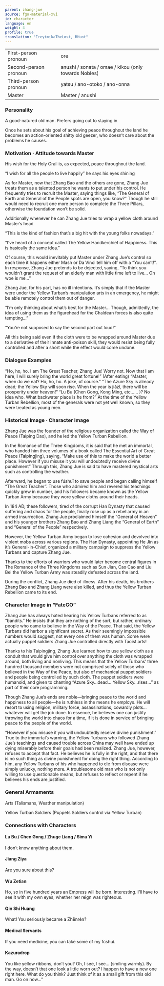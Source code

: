 ```yaml
---
parent: zhang-jue
source: fgo-material-xvi
id: character
language: en
weight: 4
profile: true
translation: "IreyimikaTheLost, RHuot"
---
```


<table>
  <tr><td>First-person pronoun</td><td>ore</td></tr>
  <tr><td>Second-person pronoun</td><td>anushi / sonata / omae / kikou (only towards Nobles)</td></tr>
  <tr><td>Third-person pronoun</td><td>yatsu / ano-otoko / ano-onna</td></tr>
  <tr><td>Master</td><td>Master / anushi</td></tr>
</table>

### Personality

A good-natured old man. Prefers going out to staying in.

Once he sets about his goal of achieving peace throughout the land he becomes an action-oriented shitty old geezer, who doesn’t care about the problems he causes.

### Motivation · Attitude towards Master

His wish for the Holy Grail is, as expected, peace throughout the land.

“I wish for all the people to live happily” he says his eyes shining

As for Master, now that Zhang Bao and the others are gone, Zhang Jue treats them as a talented person he wants to put under his control. He frequently tries to recruit the Master, saying things like, “The General of Earth and General of the People spots are open, you know?” Though he still would need to recruit one more person to complete the Three Pillars, otherwise the foundation won’t be solid.

Additionally whenever he can Zhang Jue tries to wrap a yellow cloth around Master’s head

“This is the kind of fashion that’s a big hit with the young folks nowadays.”

“I’ve heard of a concept called The Yellow Handkerchief of Happiness. This is basically the same idea.”

Of course, this would inevitably put Master under Zhang Jue’s control so each time it happens either Mash or Da Vinci tell him off with a “You can’t!”. In response, Zhang Jue pretends to be dejected, saying, “To think you wouldn’t grant the request of an elderly man with little time left to live… Oh woe is me…”

Zhang Jue, for his part, has no ill intentions. It’s simply that if the Master were under the Yellow Turban’s manipulation arts in an emergency, he might be able remotely control them out of danger.

“I’m only thinking about what’s best for the Master… Though, admittedly, the idea of using them as the figurehead for the Chaldean forces is also quite tempting…”

“You’re not supposed to say the second part out loud!”

All this being said even if the cloth were to be wrapped around Master due to a derivative of their innate anti-poison skill, they would resist being fully controlled and after a short while the effect would come undone.

### Dialogue Examples

“Ho, ho, ho. I am The Great Teacher, Zhang Jue! Worry not. Now that I am here, I will surely bring the world great fortune!”
(After eating) “Master, when do we eat? Ho, ho, ho. A joke, of course.”
“The Azure Sky is already dead; the Yellow Sky will soon rise. When the year is jiǎzǐ, there will be prosperity under heaven!”
“Lu Bu (Chen Gong, Kong Ming, etc…… )? No idea who. What backwater place is he from?”
At the time of the Yellow Turban Rebellion, most of the generals were not yet well known, so they were treated as young men.

### Historical Image · Character Image

Zhang Jue was the founder of the religious organization called the Way of Peace (Taiping Dao), and he led the Yellow Turban Rebellion.

In the Romance of the Three Kingdoms, it is said that he met an immortal, who handed him three volumes of a book called The Essential Art of Great Peace (Taipingjing), saying, “Make use of this to make the world a better place. However if you misuse it you will undoubtedly receive divine punishment” Through this, Zhang Jue is said to have mastered mystical arts such as controlling the weather.

Afterward, he began to use fúshuǐ to save people and began calling himself “The Great Teacher”. Those who admired him and revered his teachings quickly grew in number, and his followers became known as the Yellow Turban Army because they wore yellow cloths around their heads.

In 184 AD, these followers, tired of the corrupt Han Dynasty that caused suffering and chaos for the people, finally rose up as a rebel army in an armed insurrection. Zhang Jue proclaimed himself the “General of Heaven” and his younger brothers Zhang Bao and Zhang Liang the “General of Earth” and “General of the People” respectively.

However, the Yellow Turban Army began to lose cohesion and devolved into violent mobs across various regions. The Han Dynasty, appointing He Jin as it’s General-in-Chief, organized a military campaign to suppress the Yellow Turbans and capture Zhang Jue.

Thanks to the efforts of warriors who would later become central figures in The Romance of the Three Kingdoms such as Sun Jian, Cao Cao and Liu Bei the Yellow Turban Army was steadily defeated across the land.

During the conflict, Zhang Jue died of illness. After his death, his brothers Zhang Bao and Zhang Liang were also killed, and thus the Yellow Turban Rebellion came to its end.

### Character Image in “FateGO”

Zhang Jue has always hated hearing his Yellow Turbans referred to as “bandits.” He insists that they are nothing of the sort, but rather, ordinary people who came to believe in the Way of the Peace. That said, the Yellow Turbans did harbor a significant secret. As their seemingly impossible numbers would suggest, not every one of them was human. Some were actually puppet soldiers Zhang Jue controlled directly with Taoist arts!

Thanks to his Taipingjing, Zhang Jue learned how to use yellow cloth as a conduit that would give him control over anything the cloth was wrapped around, both living and nonliving. This means that the Yellow Turbans’ three hundred thousand members were not comprised solely of those who believed in the Way of the Peace, but also of mechanical puppet soldiers and people being controlled by such cloth. The puppet soldiers were humanoid, and given to chanting “Azure Sky…dead… Yellow Sky…rises…” as part of their core programming.

Though Zhang Jue’s ends are noble—bringing peace to the world and happiness to all people—he is ruthless in the means he employs. He will resort to using religion, military force, assassinations, cowardly plots…whatever will get the job done. In essence, he believes one can justify throwing the world into chaos for a time, if it is done in service of bringing peace to the people of the world.

“However if you misuse it you will undoubtedly receive divine punishment.” True to the immortal’s warning, the Yellow Turbans who followed Zhang Jue’s teachings and caused trouble across China may well have ended up dying miserably before their goals had been realized. Zhang Jue, however, refuses to accept that fact. He believes he is fully in the right, and that there is no such thing as divine punishment for doing the right thing. According to him, any Yellow Turbans of his who happened to die from disease were simply unlucky, nothing more. A troublesome old man who is not only willing to use questionable means, but refuses to reflect or repent if he believes his ends are justified.

### General Armaments

Arts (Talismans, Weather manipulation)

Yellow Turban Soldiers (Puppets Soldiers control via Yellow Turban)

### Connections with Characters

#### Lu Bu / Chen Gong / Zhuge Liang / Sima Yi

I don’t know anything about them.

#### Jiang Ziya

Are you sure about this?

#### Wu Zetian

Ho, so in five hundred years an Empress will be born. Interesting. I’ll have to see it with my own eyes, whether her reign was righteous.

#### Qin Shi Huang

What! You seriously became a Zhēnrén?

#### Medical Servants

If you need medicine, you can take some of my fúshuǐ.

#### Kazuradrop

You like yellow ribbons, don’t you? Oh, I see, I see… (smiling warmly). By the way, doesn’t that one look a little worn out? I happen to have a new one right here. What do you think? Just think of it as a small gift from this old man. Go on now…”
